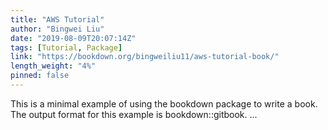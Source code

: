 ```yaml
---
title: "AWS Tutorial"
author: "Bingwei Liu"
date: "2019-08-09T20:07:14Z"
tags: [Tutorial, Package]
link: "https://bookdown.org/bingweiliu11/aws-tutorial-book/"
length_weight: "4%"
pinned: false
---
```


This is a minimal example of using the bookdown package to write a book. The output format for this example is bookdown::gitbook. ...
